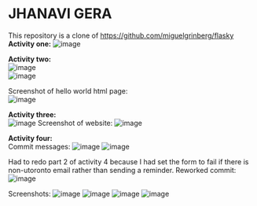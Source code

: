 # JHANAVI GERA
This repository is a clone of https://github.com/miguelgrinberg/flasky <br>
**Activity one:** 
![image](https://github.com/jhanavigera/ECE444-F2023-Lab1/assets/76650476/6e17f1f8-aa44-421c-967c-48ccf6de9195) <br>

**Activity two:** </br>
![image](https://github.com/jhanavigera/ECE444-F2023-Lab1/assets/76650476/66b39d89-c4d5-47f6-9a9f-4b44b9005713) <br>
![image](https://github.com/jhanavigera/ECE444-F2023-Lab1/assets/76650476/f601b8b2-fcfa-4291-871c-22175a94d327) <br>

Screenshot of hello world html page: <br>
![image](https://github.com/jhanavigera/ECE444-F2023-Lab1/assets/76650476/c8b81fca-ec3b-4429-bbdb-3816f3d5efe0) <br>

**Activity three:** </br>
![image](https://github.com/jhanavigera/ECE444-F2023-Lab1/assets/76650476/4db55f97-d5fd-4ecb-bf03-d79b8ee250ab)
Screenshot of website:
![image](https://github.com/jhanavigera/ECE444-F2023-Lab1/assets/76650476/22355d7d-ee1b-4417-9e8d-dea9007de118) <br>

**Activity four:** </br>
Commit messages:
![image](https://github.com/jhanavigera/ECE444-F2023-Lab1/assets/76650476/e4d57dd8-4d66-4b80-a569-4cbb04e87489)
![image](https://github.com/jhanavigera/ECE444-F2023-Lab1/assets/76650476/eb270aca-1114-4127-9518-3ddd08655ed3)

Had to redo part 2 of activity 4 because I had set the form to fail if there is non-utoronto email rather than sending a reminder. Reworked commit:
![image](https://github.com/jhanavigera/ECE444-F2023-Lab1/assets/76650476/9c0d243e-9fb3-4675-8f45-f51423be8cba)

Screenshots:
![image](https://github.com/jhanavigera/ECE444-F2023-Lab1/assets/76650476/6ef31005-3b37-4b97-832c-5185e00ce4d6)
![image](https://github.com/jhanavigera/ECE444-F2023-Lab1/assets/76650476/3b1269d2-fd97-4963-b9de-f7cbf4e84a42)
![image](https://github.com/jhanavigera/ECE444-F2023-Lab1/assets/76650476/ed0458ac-9033-4e0f-b7bd-9cd830386e67)
![image](https://github.com/jhanavigera/ECE444-F2023-Lab1/assets/76650476/72a1d7f8-d3e3-4319-940f-6ba8283fd638)
